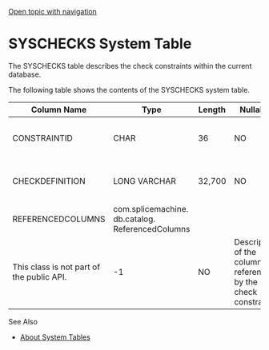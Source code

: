 [Open topic with navigation](../../../index.html#Shared/SQLReference/SystemTables/SysChecks.html)

<a href="" id="SystemTables.SysChecks"></a>[]()SYSCHECKS System Table
=====================================================================

The <span class="CodeFont">SYSCHECKS</span> table describes the check constraints within the current database.

The following table shows the contents of the <span class="CodeFont">SYSCHECKS</span> system table.

| Column Name       | Type                                                                             | Length | Nullable | Contents                                                      |
|-------------------|----------------------------------------------------------------------------------|--------|----------|---------------------------------------------------------------|
| CONSTRAINTID      | CHAR                                                                             | 36     | NO       | Unique identifier for the constraint                          |
| CHECKDEFINITION   | LONG VARCHAR                                                                     | 32,700 | NO       | Text of check constraint definition                           |
| REFERENCEDCOLUMNS | <span class="ItalicFont">com.splicemachine. db.catalog. ReferencedColumns</span> 
                     This class is not part of the public API.                                         | -1     | NO       | Description of the columns referenced by the check constraint |

See Also

-   [About System Tables](Intro.SystemTables.html)

 


